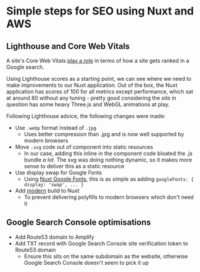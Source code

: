 # Simple steps for SEO using Nuxt and AWS

## Lighthouse and Core Web Vitals
A site's Core Web Vitals [play a role](https://www.searchenginejournal.com/ranking-factors/core-web-vitals/) in terms of how a site gets ranked in a Google search.

Using Lighthouse scores as a starting point, we can see where we need to make improvements to our Nuxt application. Out of the box, the Nuxt application has scores of 100 for all metrics except performance, which sat at around 80 without any tuning - pretty good considering the site in question has some heavy Three.js and WebGL animations at play.

Following Lighthouse advice, the following changes were made:
- Use `.webp` format instead of `.jpg`
  - Uses better compression than .jpg and is now well supported by modern browsers 
- Move `.svg` code out of component into static resources
  - In our case, adding this inline in the component code bloated the .js bundle *a lot*. The svg was doing nothing dynamic, so it makes more sense to deliver this as a static resource
- Use display swap for Google Fonts
  - Using [Nuxt Google Fonts](https://google-fonts.nuxtjs.org/), this is as simple as adding `googleFonts: { display: 'swap', ... }` 
- Add [modern](https://nuxtjs.org/docs/configuration-glossary/configuration-modern/) build to Nuxt
  - To prevent delivering polyfills to modern browsers which don't need it

## Google Search Console optimisations
- Add Route53 domain to Amplify
- Add TXT record with Google Search Console site verification token to Route53 domain
  - Ensure this sits on the same subdomain as the website, otherwise Google Search Console doesn't seem to pick it up

